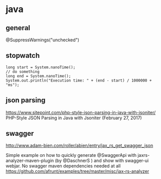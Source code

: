 
# java



## general

@SuppressWarnings("unchecked")



## stopwatch

```
long start = System.nanoTime();
// do something
long end = System.nanoTime();
System.out.println("Execution time: " + (end - start) / 1000000 + "ms");
```


## json parsing

https://www.sitepoint.com/php-style-json-parsing-in-java-with-jsoniter/
PHP-Style JSON Parsing in Java with Jsoniter (February 27, 2017)



## swagger

http://www.adam-bien.com/roller/abien/entry/jax_rs_get_swagger_json


Simple example on how to quickly generate @SwaggerApi with jaxrs-analyzer-maven-plugin (by @DaschnerS ) and show with swagger-ui webjar. No swagger maven dependencies needed at all
https://github.com/afrunt/examples/tree/master/misc/jax-rs-analyzer


